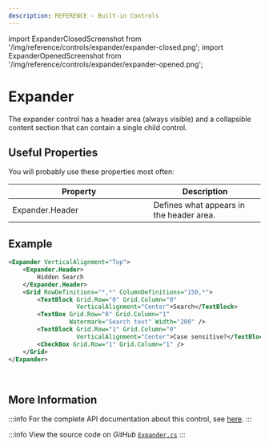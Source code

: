 ```yaml
---
description: REFERENCE - Built-in Controls
---
```


import ExpanderClosedScreenshot from '/img/reference/controls/expander/expander-closed.png';
import ExpanderOpenedScreenshot from '/img/reference/controls/expander/expander-opened.png';

# Expander

The expander control has a header area (always visible) and a collapsible content section that can contain a single child control.

## Useful Properties

You will probably use these properties most often:

<table><thead><tr><th width="266">Property</th><th>Description</th></tr></thead><tbody><tr><td>Expander.Header</td><td>Defines what appears in the header area. </td></tr></tbody></table>

## Example

```xml
<Expander VerticalAlignment="Top">
    <Expander.Header>
        Hidden Search
    </Expander.Header>
    <Grid RowDefinitions="*,*" ColumnDefinitions="150,*">
        <TextBlock Grid.Row="0" Grid.Column="0"
                   VerticalAlignment="Center">Search</TextBlock>
        <TextBox Grid.Row="0" Grid.Column="1"
                 Watermark="Search text" Width="200" />
        <TextBlock Grid.Row="1" Grid.Column="0"
                   VerticalAlignment="Center">Case sensitive?</TextBlock>
        <CheckBox Grid.Row="1" Grid.Column="1" />
    </Grid>
</Expander>
```

<img src={ExpanderClosedScreenshot} alt="" />

<img src={ExpanderOpenedScreenshot} alt="" />

## More Information

:::info
For the complete API documentation about this control, see [here](http://reference.avaloniaui.net/api/Avalonia.Controls/Expander/).
:::

:::info
View the source code on _GitHub_ [`Expander.cs`](https://github.com/AvaloniaUI/Avalonia/blob/master/src/Avalonia.Controls/Expander.cs)
:::
